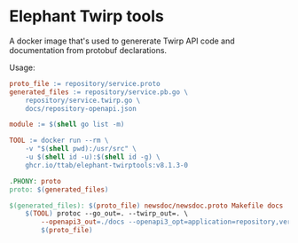 # Elephant Twirp tools

A docker image that's used to genererate Twirp API code and documentation from protobuf declarations.

Usage:

``` makefile
proto_file := repository/service.proto
generated_files := repository/service.pb.go \
	repository/service.twirp.go \
	docs/repository-openapi.json

module := $(shell go list -m)

TOOL := docker run --rm \
	-v "$(shell pwd):/usr/src" \
	-u $(shell id -u):$(shell id -g) \
	ghcr.io/ttab/elephant-twirptools:v8.1.3-0

.PHONY: proto
proto: $(generated_files)

$(generated_files): $(proto_file) newsdoc/newsdoc.proto Makefile docs
	$(TOOL) protoc --go_out=. --twirp_out=. \
		--openapi3_out=./docs --openapi3_opt=application=repository,version=v0.0.0 \
		$(proto_file)
```
